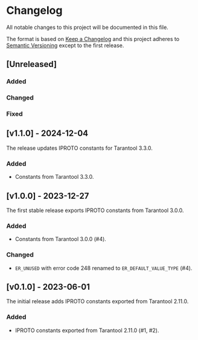 # Changelog

All notable changes to this project will be documented in this file.

The format is based on [Keep a Changelog](https://keepachangelog.com/en/1.0.0/)
and this project adheres to [Semantic
Versioning](http://semver.org/spec/v2.0.0.html) except to the first release.

## [Unreleased]

### Added

### Changed

### Fixed

## [v1.1.0] - 2024-12-04

The release updates IPROTO constants for Tarantool 3.3.0.

### Added

- Constants from Tarantool 3.3.0.

## [v1.0.0] - 2023-12-27

The first stable release exports IPROTO constants from Tarantool 3.0.0.

### Added

- Constants from Tarantool 3.0.0 (#4).

### Changed

- `ER_UNUSED` with error code 248 renamed to `ER_DEFAULT_VALUE_TYPE` (#4).

## [v0.1.0] - 2023-06-01

The initial release adds IPROTO constants exported from Tarantool 2.11.0.

### Added

- IPROTO constants exported from Tarantool 2.11.0 (#1, #2).

